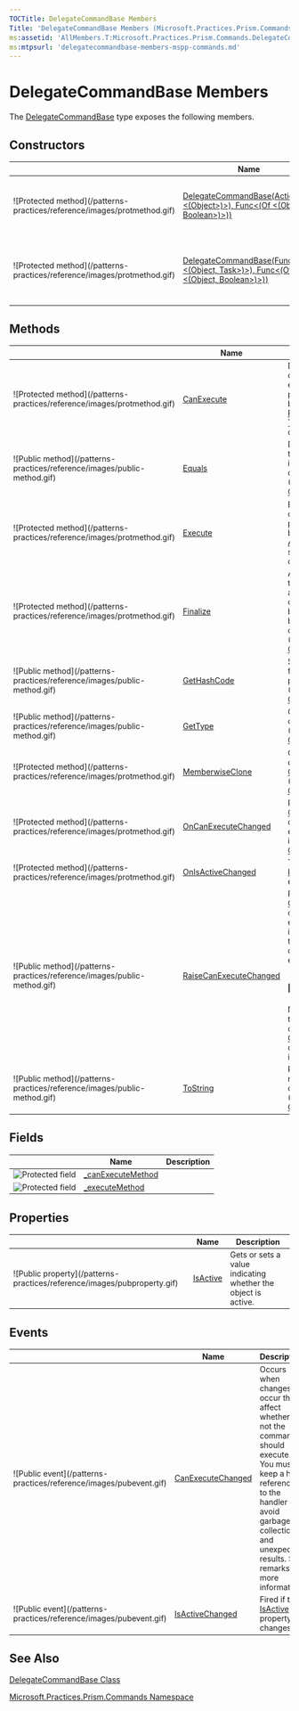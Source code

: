 ```yaml
---
TOCTitle: DelegateCommandBase Members
Title: 'DelegateCommandBase Members (Microsoft.Practices.Prism.Commands)'
ms:assetid: 'AllMembers.T:Microsoft.Practices.Prism.Commands.DelegateCommandBase'
ms:mtpsurl: 'delegatecommandbase-members-mspp-commands.md'
---
```



# DelegateCommandBase Members

The [DelegateCommandBase](https://msdn.microsoft.com/library/microsoft.practices.prism.commands.delegatecommandbase) type exposes the following members.

## Constructors


<table>

<thead>
<tr class="header">
<th> </th>
<th>Name</th>
<th>Description</th>
</tr>
</thead>
<tbody>
<tr class="odd">
<td>![Protected method](/patterns-practices/reference/images/protmethod.gif)</td>
<td><a href="https://msdn.microsoft.com/library/microsoft.practices.prism.commands.delegatecommandbase.">DelegateCommandBase(Action&lt;(Of &lt;(Object&gt;)&gt;), Func&lt;(Of &lt;(Object, Boolean&gt;)&gt;))</a></td>
<td><div class="summary">
Creates a new instance of a <a href="https://msdn.microsoft.com/library/microsoft.practices.prism.commands.delegatecommandbase">DelegateCommandBase</a>, specifying both the execute action and the can execute function.
</div></td>
</tr>
<tr class="even">
<td>![Protected method](/patterns-practices/reference/images/protmethod.gif)</td>
<td><a href="https://msdn.microsoft.com/library/microsoft.practices.prism.commands.delegatecommandbase.">DelegateCommandBase(Func&lt;(Of &lt;(Object, Task&gt;)&gt;), Func&lt;(Of &lt;(Object, Boolean&gt;)&gt;))</a></td>
<td><div class="summary">
Creates a new instance of a <a href="https://msdn.microsoft.com/library/microsoft.practices.prism.commands.delegatecommandbase">DelegateCommandBase</a>, specifying both the Execute action as an awaitable Task and the CanExecute function.
</div></td>
</tr>
</tbody>
</table>

## Methods


<table>

<thead>
<tr class="header">
<th> </th>
<th>Name</th>
<th>Description</th>
</tr>
</thead>
<tbody>
<tr class="odd">
<td>![Protected method](/patterns-practices/reference/images/protmethod.gif)</td>
<td><a href="https://msdn.microsoft.com/library/microsoft.practices.prism.commands.delegatecommandbase.canexecute(system.object)">CanExecute</a></td>
<td><div class="summary">
Determines if the command can execute with the provided parameter by invoking the <a href="http://msdn.microsoft.com/en-us/library/bb549151">Func&lt;(Of &lt;(T, TResult&gt;)&gt;)</a> supplied during construction.
</div></td>
</tr>
<tr class="even">
<td>![Public method](/patterns-practices/reference/images/public-method.gif)</td>
<td><a href="http://msdn.microsoft.com/en-us/library/bsc2ak47">Equals</a></td>
<td><div class="summary">
Determines whether the specified <a href="http://msdn.microsoft.com/en-us/library/e5kfa45b">Object</a> is equal to the current <a href="http://msdn.microsoft.com/en-us/library/e5kfa45b">Object</a>.
</div>
(Inherited from <a href="http://msdn.microsoft.com/en-us/library/e5kfa45b">Object</a>.)</td>
</tr>
<tr class="odd">
<td>![Protected method](/patterns-practices/reference/images/protmethod.gif)</td>
<td><a href="https://msdn.microsoft.com/library/microsoft.practices.prism.commands.delegatecommandbase.execute(system.object)">Execute</a></td>
<td><div class="summary">
Executes the command with the provided parameter by invoking the <a href="http://msdn.microsoft.com/en-us/library/018hxwa8">Action&lt;(Of &lt;(T&gt;)&gt;)</a> supplied during construction.
</div></td>
</tr>
<tr class="even">
<td>![Protected method](/patterns-practices/reference/images/protmethod.gif)</td>
<td><a href="http://msdn.microsoft.com/en-us/library/4k87zsw7">Finalize</a></td>
<td><div class="summary">
Allows an object to try to free resources and perform other cleanup operations before it is reclaimed by garbage collection.
</div>
(Inherited from <a href="http://msdn.microsoft.com/en-us/library/e5kfa45b">Object</a>.)</td>
</tr>
<tr class="odd">
<td>![Public method](/patterns-practices/reference/images/public-method.gif)</td>
<td><a href="http://msdn.microsoft.com/en-us/library/zdee4b3y">GetHashCode</a></td>
<td><div class="summary">
Serves as a hash function for a particular type.
</div>
(Inherited from <a href="http://msdn.microsoft.com/en-us/library/e5kfa45b">Object</a>.)</td>
</tr>
<tr class="even">
<td>![Public method](/patterns-practices/reference/images/public-method.gif)</td>
<td><a href="http://msdn.microsoft.com/en-us/library/dfwy45w9">GetType</a></td>
<td><div class="summary">
Gets the <a href="http://msdn.microsoft.com/en-us/library/42892f65">Type</a> of the current instance.
</div>
(Inherited from <a href="http://msdn.microsoft.com/en-us/library/e5kfa45b">Object</a>.)</td>
</tr>
<tr class="odd">
<td>![Protected method](/patterns-practices/reference/images/protmethod.gif)</td>
<td><a href="http://msdn.microsoft.com/en-us/library/57ctke0a">MemberwiseClone</a></td>
<td><div class="summary">
Creates a shallow copy of the current <a href="http://msdn.microsoft.com/en-us/library/e5kfa45b">Object</a>.
</div>
(Inherited from <a href="http://msdn.microsoft.com/en-us/library/e5kfa45b">Object</a>.)</td>
</tr>
<tr class="even">
<td>![Protected method](/patterns-practices/reference/images/protmethod.gif)</td>
<td><a href="https://msdn.microsoft.com/library/microsoft.practices.prism.commands.delegatecommandbase.oncanexecutechanged">OnCanExecuteChanged</a></td>
<td><div class="summary">
Raises <a href="http://msdn.microsoft.com/en-us/library/ms523106">CanExecuteChanged</a> on the UI thread so every command invoker can requery <a href="http://msdn.microsoft.com/en-us/library/ms604093">CanExecute(Object)</a>.
</div></td>
</tr>
<tr class="odd">
<td>![Protected method](/patterns-practices/reference/images/protmethod.gif)</td>
<td><a href="https://msdn.microsoft.com/library/microsoft.practices.prism.commands.delegatecommandbase.onisactivechanged">OnIsActiveChanged</a></td>
<td><div class="summary">
This raises the <a href="https://msdn.microsoft.com/library/microsoft.practices.prism.commands.delegatecommandbase.isactivechanged">IsActiveChanged</a> event.
</div></td>
</tr>
<tr class="even">
<td>![Public method](/patterns-practices/reference/images/public-method.gif)</td>
<td><a href="https://msdn.microsoft.com/library/microsoft.practices.prism.commands.delegatecommandbase.raisecanexecutechanged">RaiseCanExecuteChanged</a></td>
<td><div class="summary">
Raises <a href="https://msdn.microsoft.com/library/microsoft.practices.prism.commands.delegatecommandbase.canexecutechanged">CanExecuteChanged</a> on the UI thread so every command invoker can requery to check if the command can execute.
<div>
<h2 id="remarks">Remarks</h2>
Note that this will trigger the execution of <a href="https://msdn.microsoft.com/library/microsoft.practices.prism.commands.delegatecommandbase.canexecute(system.object)">CanExecute(Object)</a> once for each invoker.
</div>
</div></td>
</tr>
<tr class="odd">
<td>![Public method](/patterns-practices/reference/images/public-method.gif)</td>
<td><a href="http://msdn.microsoft.com/en-us/library/7bxwbwt2">ToString</a></td>
<td><div class="summary">
Returns a string that represents the current object.
</div>
(Inherited from <a href="http://msdn.microsoft.com/en-us/library/e5kfa45b">Object</a>.)</td>
</tr>
</tbody>
</table>

## Fields


|                                                                                                | Name                                                                                                                        | Description |
|------------------------------------------------------------------------------------------------|-----------------------------------------------------------------------------------------------------------------------------|-------------|
| ![Protected field](/patterns-practices/reference/images/protfield.gif) | [\_canExecuteMethod](https://msdn.microsoft.com/library/microsoft.practices.prism.commands.delegatecommandbase._canexecutemethod) |             |
| ![Protected field](/patterns-practices/reference/images/protfield.gif) | [\_executeMethod](https://msdn.microsoft.com/library/microsoft.practices.prism.commands.delegatecommandbase._executemethod)       |             |

## Properties


<table>

<thead>
<tr class="header">
<th> </th>
<th>Name</th>
<th>Description</th>
</tr>
</thead>
<tbody>
<tr class="odd">
<td>![Public property](/patterns-practices/reference/images/pubproperty.gif)</td>
<td><a href="https://msdn.microsoft.com/library/microsoft.practices.prism.commands.delegatecommandbase.isactive">IsActive</a></td>
<td><div class="summary">
Gets or sets a value indicating whether the object is active.
</div></td>
</tr>
</tbody>
</table>

## Events


<table>

<thead>
<tr class="header">
<th> </th>
<th>Name</th>
<th>Description</th>
</tr>
</thead>
<tbody>
<tr class="odd">
<td>![Public event](/patterns-practices/reference/images/pubevent.gif)</td>
<td><a href="https://msdn.microsoft.com/library/microsoft.practices.prism.commands.delegatecommandbase.canexecutechanged">CanExecuteChanged</a></td>
<td><div class="summary">
Occurs when changes occur that affect whether or not the command should execute. You must keep a hard reference to the handler to avoid garbage collection and unexpected results. See remarks for more information.
</div></td>
</tr>
<tr class="even">
<td>![Public event](/patterns-practices/reference/images/pubevent.gif)</td>
<td><a href="https://msdn.microsoft.com/library/microsoft.practices.prism.commands.delegatecommandbase.isactivechanged">IsActiveChanged</a></td>
<td><div class="summary">
Fired if the <a href="https://msdn.microsoft.com/library/microsoft.practices.prism.commands.delegatecommandbase.isactive">IsActive</a> property changes.
</div></td>
</tr>
</tbody>
</table>

## See Also

[DelegateCommandBase Class](https://msdn.microsoft.com/library/microsoft.practices.prism.commands.delegatecommandbase)

[Microsoft.Practices.Prism.Commands Namespace](https://msdn.microsoft.com/library/microsoft.practices.prism.commands)
